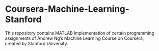 # Coursera-Machine-Learning-Stanford

This repository contains MATLAB Implementation of certain programming assignments of Andrew Ng’s Machine Learning Course on Coursera, created by Stanford University.
